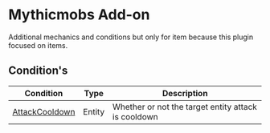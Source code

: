 # Mythicmobs Add-on
Additional mechanics and conditions but only for item because this plugin focused on items.

## Condition's
|Condition                                        |Type  |Description                                        |
|-------------------------------------------------|------|---------------------------------------------------|
|[AttackCooldown](doc/condition/attackcooldown.md)|Entity|Whether or not the target entity attack is cooldown|